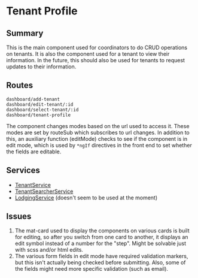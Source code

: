 # Tenant Profile
## Summary
This is the main component used for coordinators to do CRUD operations on tenants.
It is also the component used for a tenant to view their information.
In the future, this should also be used for tenants to request updates to their information.

## Routes
```
dashboard/add-tenant
dashboard/edit-tenant/:id
dashboard/select-tenant/:id
dashboard/tenant-profile
```
The component changes modes based on the url used to access it. These modes are set by routeSub which subscribes to url changes. In addition to this, an auxiliary function (editMode) checks to see if the component is in edit mode, which is used by `*ngIf` directives in the front end to set whether the fields are editable.

## Services
- [TenantService]
- [TenantSearcherService]
- [LodgingService] (doesn't seem to be used at the moment)

[TenantService]: ../Services/Tenant/Tenant.md
[TenantSearcherService]: ../Services/Tenant/Tenant-searcher.md
[LodgingService]: ../Services/Lodging/Lodging.md

## Issues
1. The mat-card used to display the components on various cards is built for editing, so after you switch from one card to another, it displays an edit symbol instead of a number for the "step". Might be solvable just with scss and/or html edits.
2. The various form fields in edit mode have required validation markers, but this isn't actually being checked before submitting. Also, some of the fields might need more specific validation (such as email).


